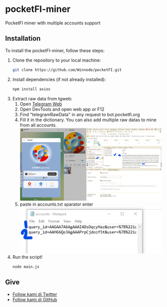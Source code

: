 # pocketFI-miner

PocketFI miner with multiple accounts support

## Installation

To install the pocketFI-miner, follow these steps:

1. Clone the repository to your local machine:
    ```bash
    git clone https://github.com/Winnode/pocketFI.git
    ```
2. Install dependencies (if not already installed):
    ```bash
    npm install axios
    ```
3. Extract raw data from tgweb:
    1. Open [Telegram Web](https://t.me/pocketfi_bot/Mining?startapp=6190010328)
    2. Open DevTools and open web app or F12
    3. Find "telegramRawData" in any request to bot.pocketfi.org
    4. Fill it in the dictionary. You can also add multiple raw datas to mine from all accounts.
	![Raw Data Image](https://raw.githubusercontent.com/Winnode/pocketFI/main/raw_data.png)
	5. paste in accounts.txt sparator enter
	![Account List](https://raw.githubusercontent.com/Winnode/pocketFI/main/accounts.png)
4. Run the script!
    ```bash
    node main.js
    ```

## Give
- [Follow kami di Twitter](https://twitter.com/Winnode)
- [Follow kami di GitHub](https://github.com/Winnode)
